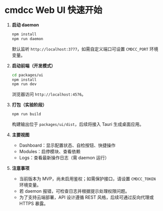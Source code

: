 # cmdcc Web UI 快速开始

1. **启动 daemon**
   ```bash
   npm install
   npm run daemon
   ```
   默认监听 `http://localhost:3777`，如需自定义端口可设置 `CMDCC_PORT` 环境变量。

2. **启动前端（开发模式）**
   ```bash
   cd packages/ui
   npm install
   npm run dev
   ```
   浏览器访问 `http://localhost:4576`。

3. **打包（实验阶段）**
   ```bash
   npm run build
   ```
   构建输出位于 `packages/ui/dist`，后续将接入 Tauri 生成桌面应用。

4. **主要视图**
   - Dashboard：显示配置状态、自检按钮、快捷操作
   - Modules：启停模块、查看依赖
   - Logs：查看最新操作日志（需 daemon 运行）

5. **注意事项**
   - 当前版本为 MVP，尚未启用鉴权；如需保护接口，请设置 `CMDCC_TOKEN` 环境变量。
   - 若 daemon 报错，可检查日志并根据提示处理权限问题。
   - 为了支持云端部署，API 设计遵循 REST 风格，后续可通过反向代理或 HTTPS 暴露。
